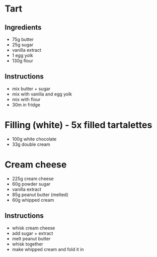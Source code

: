 # Tart
## Ingredients
- 75g butter
- 25g sugar
- vanilla extract
- 1 egg yolk
- 130g flour

## Instructions
- mix butter + sugar
- mix with vanilla and egg yolk
- mix with flour
- 30m in fridge

# Filling (white) - 5x filled tartalettes
- 100g white chocolate
- 33g double cream

# Cream cheese
- 225g cream cheese
- 60g powder sugar
- vanilla extract
- 85g peanut butter (melted)
- 60g whipped cream

## Instructions
- whisk cream cheese
- add sugar + extract
- melt peanut butter
- whisk together
- make whipped cream and fold it in
